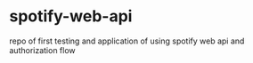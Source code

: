 # spotify-web-api

repo of first testing and application of using spotify web api and authorization flow
